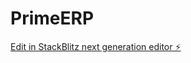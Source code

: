 # PrimeERP

[Edit in StackBlitz next generation editor ⚡️](https://stackblitz.com/~/github.com/Regis22133/PrimeERP)
